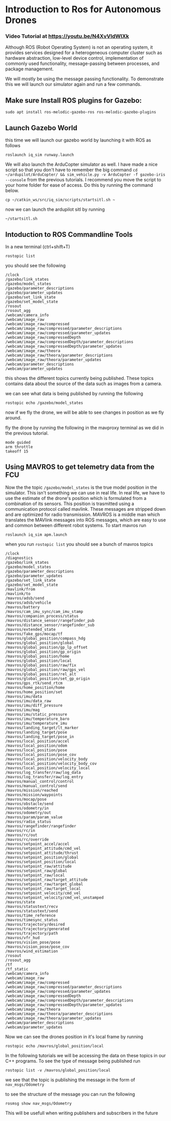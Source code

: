 # Introduction to Ros for Autonomous Drones 

### Video Tutorial at https://youtu.be/N4XvVldWlXk

Although ROS (Robot Operating System) is not an operating system, it provides services designed for a heterogeneous computer cluster such as hardware abstraction, low-level device control, implementation of commonly used functionality, message-passing between processes, and package management.

We will mostly be using the message passing functionality. To demonstrate this we will launch our simulator again and run a few commands. 

## Make sure Install ROS plugins for Gazebo:
```
sudo apt install ros-melodic-gazebo-ros ros-melodic-gazebo-plugins
```

## Launch Gazebo World 
this time we will launch our gazebo world by launching it with ROS as follows 
```
roslaunch iq_sim runway.launch
```
We will also launch the ArduCopter simulator as well. I have made a nice script so that you don't have to remember the big command `cd ~/ardupilot/ArduCopter/ && sim_vehicle.py -v ArduCopter -f gazebo-iris --console` from the previous tutorials. I recommend you move the script to your home folder for ease of access. Do this by running the command below. 

```
cp ~/catkin_ws/src/iq_sim/scripts/startsitl.sh ~
```
now we can launch the ardupilot sitl by running 
```
~/startsitl.sh
```

## Intoduction to ROS Commandline Tools   

In a new terminal (ctrl+shift+T)

```
rostopic list
```
you should see the following 
```
/clock
/gazebo/link_states
/gazebo/model_states
/gazebo/parameter_descriptions
/gazebo/parameter_updates
/gazebo/set_link_state
/gazebo/set_model_state
/rosout
/rosout_agg
/webcam/camera_info
/webcam/image_raw
/webcam/image_raw/compressed
/webcam/image_raw/compressed/parameter_descriptions
/webcam/image_raw/compressed/parameter_updates
/webcam/image_raw/compressedDepth
/webcam/image_raw/compressedDepth/parameter_descriptions
/webcam/image_raw/compressedDepth/parameter_updates
/webcam/image_raw/theora
/webcam/image_raw/theora/parameter_descriptions
/webcam/image_raw/theora/parameter_updates
/webcam/parameter_descriptions
/webcam/parameter_updates

```
this shows the different topics currently being published. These topics contains data about the source of the data such as images from a camera. 

we can see what data is being published by running the following 
```
rostopic echo /gazebo/model_states
```

now if we fly the drone, we will be able to see changes in position as we fly around.

fly the drone by running the following in the mavproxy terminal as we did in the previous tutorial.

```
mode guided
arm throttle
takeoff 15
```

## Using MAVROS to get telemetry data from the FCU

Now the the topic `/gazebo/model_states` is the true model position in the simulator. This isn't something we can use in real life. In real life, we have to use the estimate of the drone's position which is formulated from a combination of its sensors. This position is trasmitted using a communication protocol called mavlink. These messages are stripped down and are optimized for radio transmission. MAVROS is a middle man which translates the MAVlink messages into ROS messages, which are easy to use and common between different robot systems. To start mavros run

```
roslaunch iq_sim apm.launch
```
when you run `rostopic list` you should see a bunch of mavros topics 
```
/clock
/diagnostics
/gazebo/link_states
/gazebo/model_states
/gazebo/parameter_descriptions
/gazebo/parameter_updates
/gazebo/set_link_state
/gazebo/set_model_state
/mavlink/from
/mavlink/to
/mavros/adsb/send
/mavros/adsb/vehicle
/mavros/battery
/mavros/cam_imu_sync/cam_imu_stamp
/mavros/companion_process/status
/mavros/distance_sensor/rangefinder_pub
/mavros/distance_sensor/rangefinder_sub
/mavros/extended_state
/mavros/fake_gps/mocap/tf
/mavros/global_position/compass_hdg
/mavros/global_position/global
/mavros/global_position/gp_lp_offset
/mavros/global_position/gp_origin
/mavros/global_position/home
/mavros/global_position/local
/mavros/global_position/raw/fix
/mavros/global_position/raw/gps_vel
/mavros/global_position/rel_alt
/mavros/global_position/set_gp_origin
/mavros/gps_rtk/send_rtcm
/mavros/home_position/home
/mavros/home_position/set
/mavros/imu/data
/mavros/imu/data_raw
/mavros/imu/diff_pressure
/mavros/imu/mag
/mavros/imu/static_pressure
/mavros/imu/temperature_baro
/mavros/imu/temperature_imu
/mavros/landing_target/lt_marker
/mavros/landing_target/pose
/mavros/landing_target/pose_in
/mavros/local_position/accel
/mavros/local_position/odom
/mavros/local_position/pose
/mavros/local_position/pose_cov
/mavros/local_position/velocity_body
/mavros/local_position/velocity_body_cov
/mavros/local_position/velocity_local
/mavros/log_transfer/raw/log_data
/mavros/log_transfer/raw/log_entry
/mavros/manual_control/control
/mavros/manual_control/send
/mavros/mission/reached
/mavros/mission/waypoints
/mavros/mocap/pose
/mavros/obstacle/send
/mavros/odometry/in
/mavros/odometry/out
/mavros/param/param_value
/mavros/radio_status
/mavros/rangefinder/rangefinder
/mavros/rc/in
/mavros/rc/out
/mavros/rc/override
/mavros/setpoint_accel/accel
/mavros/setpoint_attitude/cmd_vel
/mavros/setpoint_attitude/thrust
/mavros/setpoint_position/global
/mavros/setpoint_position/local
/mavros/setpoint_raw/attitude
/mavros/setpoint_raw/global
/mavros/setpoint_raw/local
/mavros/setpoint_raw/target_attitude
/mavros/setpoint_raw/target_global
/mavros/setpoint_raw/target_local
/mavros/setpoint_velocity/cmd_vel
/mavros/setpoint_velocity/cmd_vel_unstamped
/mavros/state
/mavros/statustext/recv
/mavros/statustext/send
/mavros/time_reference
/mavros/timesync_status
/mavros/trajectory/desired
/mavros/trajectory/generated
/mavros/trajectory/path
/mavros/vfr_hud
/mavros/vision_pose/pose
/mavros/vision_pose/pose_cov
/mavros/wind_estimation
/rosout
/rosout_agg
/tf
/tf_static
/webcam/camera_info
/webcam/image_raw
/webcam/image_raw/compressed
/webcam/image_raw/compressed/parameter_descriptions
/webcam/image_raw/compressed/parameter_updates
/webcam/image_raw/compressedDepth
/webcam/image_raw/compressedDepth/parameter_descriptions
/webcam/image_raw/compressedDepth/parameter_updates
/webcam/image_raw/theora
/webcam/image_raw/theora/parameter_descriptions
/webcam/image_raw/theora/parameter_updates
/webcam/parameter_descriptions
/webcam/parameter_updates
```
Now we can see the drones position in it's local frame by running 

```
rostopic echo /mavros/global_position/local
```

In the following tutorials we will be accessing the data on these topics in our C++ programs. To see the type of message being published run 
```
rostopic list -v /mavros/global_position/local
```
we see that the topic is publishing the message in the form of `nav_msgs/Odometry`

to see the structure of the message you can run the following 
```
rosmsg show nav_msgs/Odometry
```
This will be usefull when writing publishers and subscribers in the future 





